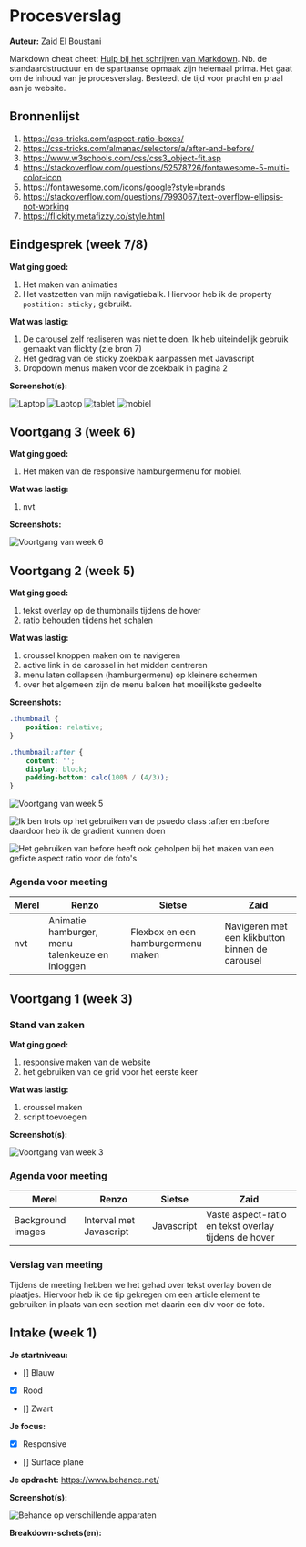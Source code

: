 # Procesverslag

**Auteur:** Zaid El Boustani

Markdown cheat cheet: [Hulp bij het schrijven van Markdown](https://github.com/adam-p/markdown-here/wiki/Markdown-Cheatsheet). Nb. de standaardstructuur en de spartaanse opmaak zijn helemaal prima. Het gaat om de inhoud van je procesverslag. Besteedt de tijd voor pracht en praal aan je website.

## Bronnenlijst

1. https://css-tricks.com/aspect-ratio-boxes/
1. https://css-tricks.com/almanac/selectors/a/after-and-before/
1. https://www.w3schools.com/css/css3_object-fit.asp
1. https://stackoverflow.com/questions/52578726/fontawesome-5-multi-color-icon
1. https://fontawesome.com/icons/google?style=brands
1. https://stackoverflow.com/questions/7993067/text-overflow-ellipsis-not-working
1. https://flickity.metafizzy.co/style.html

## Eindgesprek (week 7/8)

**Wat ging goed:**

1. Het maken van animaties
1. Het vastzetten van mijn navigatiebalk. Hiervoor heb ik de property `postition: sticky;` gebruikt.

**Wat was lastig:**

1. De carousel zelf realiseren was niet te doen. Ik heb uiteindelijk gebruik gemaakt van flickty (zie bron 7)
1. Het gedrag van de sticky zoekbalk aanpassen met Javascript
1. Dropdown menus maken voor de zoekbalk in pagina 2

**Screenshot(s):**

![Laptop](screenshots/final-laptop.png "Eindresultaat op de laptop")
![Laptop](screenshots/final-laptop-pagina2.png "Eindresultaat op de laptop - tweede pagina")
![tablet](screenshots/final-tablet.png "Eindresultaat op de tablet")
![mobiel](screenshots/final-mobiel.png "Eindresultaat op de mobiel")

## Voortgang 3 (week 6)

**Wat ging goed:**

1. Het maken van de responsive hamburgermenu for mobiel.

**Wat was lastig:**

1. nvt

**Screenshots:**

![Voortgang van week 6](screenshots/hamburgermenu.png "Voortgang van week 6")

## Voortgang 2 (week 5)

**Wat ging goed:**

1. tekst overlay op de thumbnails tijdens de hover
1. ratio behouden tijdens het schalen

**Wat was lastig:**

1. croussel knoppen maken om te navigeren
1. active link in de carossel in het midden centreren
1. menu laten collapsen (hamburgermenu) op kleinere schermen
1. over het algemeen zijn de menu balken het moeilijkste gedeelte

**Screenshots:**

```CSS
.thumbnail {
    position: relative;
}

.thumbnail:after {
    content: '';
    display: block;
    padding-bottom: calc(100% / (4/3));
}
```

![Voortgang van week 5](screenshots/voortgang2.png "Voortgang van week 5")

![Ik ben trots op het gebruiken van de psuedo class :after en :before daardoor heb ik de gradient kunnen doen](screenshots/code1.png "Code van de carousel knoppen")

![Het gebruiken van before heeft ook geholpen bij het maken van een gefixte aspect ratio voor de foto's](screenshots/code2.png "Code van de gefixte aspect ratio")

### Agenda voor meeting

| Merel | Renzo                                           | Sietse                             | Zaid                                            |
| ----- | ----------------------------------------------- | ---------------------------------- | ----------------------------------------------- |
| nvt   | Animatie hamburger, menu talenkeuze en inloggen | Flexbox en een hamburgermenu maken | Navigeren met een klikbutton binnen de carousel |

## Voortgang 1 (week 3)

### Stand van zaken

**Wat ging goed:**

1. responsive maken van de website
1. het gebruiken van de grid voor het eerste keer

**Wat was lastig:**

1. croussel maken
1. script toevoegen

**Screenshot(s):**

![Voortgang van week 3](screenshots/voortgang1.png "Voortgang week 3")

### Agenda voor meeting

| Merel             | Renzo                   | Sietse     | Zaid                                                 |
| ----------------- | ----------------------- | ---------- | ---------------------------------------------------- |
| Background images | Interval met Javascript | Javascript | Vaste aspect-ratio en tekst overlay tijdens de hover |

### Verslag van meeting

Tijdens de meeting hebben we het gehad over tekst overlay boven de plaatjes. Hiervoor heb ik de tip gekregen om een article element te gebruiken in plaats van een section met daarin een div voor de foto.

## Intake (week 1)

**Je startniveau:**

- [] Blauw
- [x] Rood
- [] Zwart

**Je focus:**

- [x] Responsive
- [] Surface plane

**Je opdracht:**
https://www.behance.net/

**Screenshot(s):**

![Behance op verschillende apparaten](screenshots/desktop-to-mobile.png "Behance website")

<!-- ![Behance op mobiel formaat](screenshots/iphone.png "Mobiel formaat")
![Behance op tablet formaat](screenshots/ipad.png "Tablet formaat")
![Behance op desktop formaat](screenshots/laptop.png "Laptop formaat") -->

**Breakdown-schets(en):**

